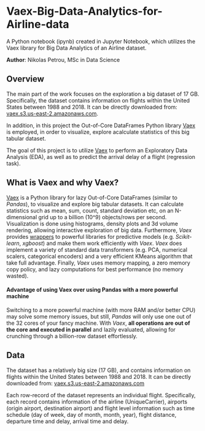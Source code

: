 # Vaex-Big-Data-Analytics-for-Airline-data

A Python notebook (ipynb) created in Jupyter Notebook, which utilizes the Vaex library for Big Data Analytics of an Airline dataset.

**Author**: Nikolas Petrou, MSc in Data Science

## Overview
The main part of the work focuses on the exploration a big dataset of 17 GB. Specifically, the dataset contains information on flights within the United States between 1988 and 2018. It can be directly downloaded from: [vaex.s3.us-east-2.amazonaws.com](https://vaex.s3.us-east-2.amazonaws.com/airline/us_airline_data_1988_2018.hdf5).

In addition, in this project the Out-of-Core DataFrames Python library [Vaex](https://vaex.io/docs/index.html) is employed, in order to visualize, explore acalculate statistics of this big tabular dataset.

The goal of this project is to utilize [Vaex](https://vaex.io/docs/index.html) to perform an Exploratory Data Analysis (EDA), as well as to predict the arrival delay of a flight (regression task).


## What is Vaex and why Vaex?

[Vaex](https://vaex.io/docs/index.html) is a Python library for lazy Out-of-Core DataFrames (similar to _Pandas_), to visualize and explore big tabular datasets. It can calculate statistics such as mean, sum, count, standard deviation etc, on an N-dimensional grid up to a billion (10^9) objects/rows per second. Visualization is done using histograms, density plots and 3d volume rendering, allowing interactive exploration of big data. Furthermore, _Vaex_ provides [wrappers](https://vaex.io/docs/example_ml_iris.html) to powerful libraries for predictive models (e.g. _Scikit-learn_, _xgboost_) and make them work efficiently with _Vaex_. _Vaex_ does implement a variety of standard data transformers (e.g. PCA, numerical scalers, categorical encoders) and a very efficient KMeans algorithm that take full advantage. Finally, _Vaex_ uses memory mapping, a zero memory copy policy, and lazy computations for best performance (no memory wasted).

#### Advantage of using Vaex over using Pandas with a more powerful machine 
Switching to a more powerful machine (with more RAM and/or better CPU) may solve some memory issues, but still, _Pandas_ will only use one out of the 32 cores of your fancy machine. With _Vaex_, **all operations are out of the core and executed in parallel** and lazily evaluated, allowing for crunching through a billion-row dataset effortlessly.


## Data
The dataset has a relatively big size (17 GB), and contains information on flights within the United States between 1988 and 2018. It can be directly downloaded from: [vaex.s3.us-east-2.amazonaws.com](https://vaex.s3.us-east-2.amazonaws.com/airline/us_airline_data_1988_2018.hdf5)

Each row-record of the dataset represents an individual flight. Specifically, each record contains information of the airline (UniqueCarrier), airports (origin airport, destination airport) and flight level information such as time schedule (day of week, day of month, month, year), flight distance, departure time and delay, arrival time and delay.
